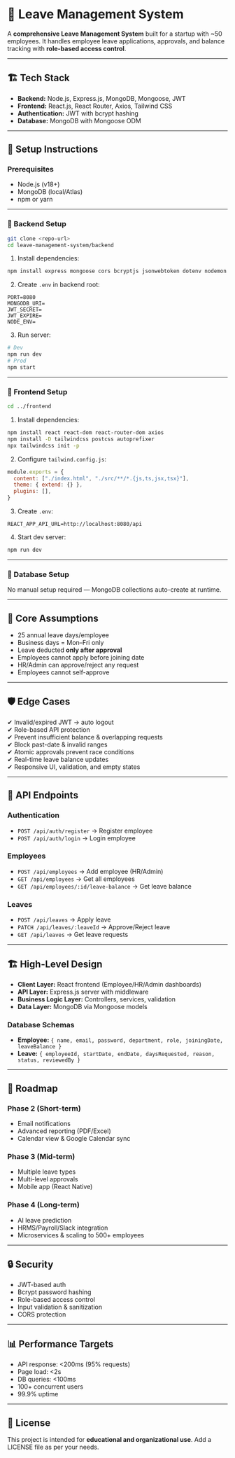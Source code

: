 # 📌 Leave Management System

A **comprehensive Leave Management System** built for a startup with ~50 employees. It handles employee leave applications, approvals, and balance tracking with **role-based access control**.

---

## 🏗 Tech Stack
- **Backend:** Node.js, Express.js, MongoDB, Mongoose, JWT  
- **Frontend:** React.js, React Router, Axios, Tailwind CSS  
- **Authentication:** JWT with bcrypt hashing  
- **Database:** MongoDB with Mongoose ODM  

---

## 🚀 Setup Instructions

### Prerequisites
- Node.js (v18+)  
- MongoDB (local/Atlas)  
- npm or yarn  

---

### 🔹 Backend Setup
```bash
git clone <repo-url>
cd leave-management-system/backend
```

1. Install dependencies:
```bash
npm install express mongoose cors bcryptjs jsonwebtoken dotenv nodemon
```

2. Create `.env` in backend root:
```env
PORT=8080
MONGODB_URI=
JWT_SECRET=
JWT_EXPIRE=
NODE_ENV=
```

3. Run server:
```bash
# Dev
npm run dev
# Prod
npm start
```

---

### 🔹 Frontend Setup
```bash
cd ../frontend
```

1. Install dependencies:
```bash
npm install react react-dom react-router-dom axios
npm install -D tailwindcss postcss autoprefixer
npx tailwindcss init -p
```

2. Configure `tailwind.config.js`:
```js
module.exports = {
  content: ["./index.html", "./src/**/*.{js,ts,jsx,tsx}"],
  theme: { extend: {} },
  plugins: [],
}
```

3. Create `.env`:
```env
REACT_APP_API_URL=http://localhost:8080/api
```

4. Start dev server:
```bash
npm run dev
```

---

### 🔹 Database Setup
No manual setup required — MongoDB collections auto-create at runtime.

---

## 🎯 Core Assumptions
- 25 annual leave days/employee  
- Business days = Mon–Fri only  
- Leave deducted **only after approval**  
- Employees cannot apply before joining date  
- HR/Admin can approve/reject any request  
- Employees cannot self-approve  

---

## 🛡️ Edge Cases
✔ Invalid/expired JWT → auto logout  
✔ Role-based API protection  
✔ Prevent insufficient balance & overlapping requests  
✔ Block past-date & invalid ranges  
✔ Atomic approvals prevent race conditions  
✔ Real-time leave balance updates  
✔ Responsive UI, validation, and empty states  

---

## 📡 API Endpoints
### Authentication
- `POST /api/auth/register` → Register employee  
- `POST /api/auth/login` → Login employee  

### Employees
- `POST /api/employees` → Add employee (HR/Admin)  
- `GET /api/employees` → Get all employees  
- `GET /api/employees/:id/leave-balance` → Get leave balance  

### Leaves
- `POST /api/leaves` → Apply leave  
- `PATCH /api/leaves/:leaveId` → Approve/Reject leave  
- `GET /api/leaves` → Get leave requests  

---

## 🏗 High-Level Design
- **Client Layer:** React frontend (Employee/HR/Admin dashboards)  
- **API Layer:** Express.js server with middleware  
- **Business Logic Layer:** Controllers, services, validation  
- **Data Layer:** MongoDB via Mongoose models  

### Database Schemas
- **Employee:** `{ name, email, password, department, role, joiningDate, leaveBalance }`  
- **Leave:** `{ employeeId, startDate, endDate, daysRequested, reason, status, reviewedBy }`  

---

## 🚀 Roadmap
### Phase 2 (Short-term)
- Email notifications  
- Advanced reporting (PDF/Excel)  
- Calendar view & Google Calendar sync  

### Phase 3 (Mid-term)
- Multiple leave types  
- Multi-level approvals  
- Mobile app (React Native)  

### Phase 4 (Long-term)
- AI leave prediction  
- HRMS/Payroll/Slack integration  
- Microservices & scaling to 500+ employees  

---

## 🔒 Security
- JWT-based auth  
- Bcrypt password hashing  
- Role-based access control  
- Input validation & sanitization  
- CORS protection  

---

## 📊 Performance Targets
- API response: <200ms (95% requests)  
- Page load: <2s  
- DB queries: <100ms  
- 100+ concurrent users  
- 99.9% uptime  

---

## 📌 License
This project is intended for **educational and organizational use**. Add a LICENSE file as per your needs.  
